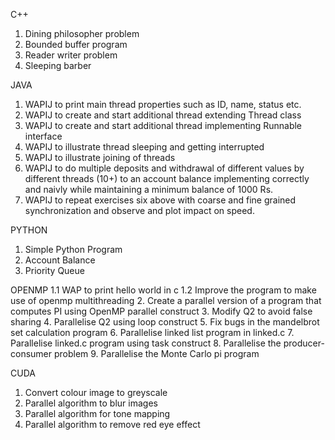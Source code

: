 C++
  1. Dining philosopher problem
  2. Bounded buffer program
  3. Reader writer problem
  4. Sleeping barber

JAVA
  1. WAPIJ to print main thread properties such as ID, name, status etc.
  2. WAPIJ to create and start additional thread extending Thread class 
  3. WAPIJ to create and start additional thread implementing Runnable interface
  4. WAPIJ to illustrate thread sleeping and getting interrupted
  5. WAPIJ to illustrate joining of threads
  6. WAPIJ to do multiple deposits and withdrawal of different values  by different threads (10+) to an account balance implementing correctly and naivly while maintaining a minimum balance of 1000 Rs.
  7. WAPIJ to repeat exercises six above with coarse and fine grained synchronization and observe and plot impact on speed. 

PYTHON
  1. Simple Python Program
  2. Account Balance
  3. Priority Queue
  
OPENMP
  1.1 WAP to print hello world in c
  1.2 Improve the program to make use of openmp multithreading
  2. Create a parallel version of a program that computes PI using OpenMP parallel construct
  3. Modify Q2 to avoid false sharing
  4. Parallelise Q2 using loop construct
  5. Fix bugs in the mandelbrot set calculation program
  6. Parallelise linked list program in linked.c
  7. Parallelise linked.c program using task construct
  8. Parallelise the producer-consumer problem
  9. Parallelise the Monte Carlo pi program
  
CUDA
  1. Convert colour image to greyscale
  2. Parallel algorithm to blur images
  3. Parallel algorithm for tone mapping
  4. Parallel algorithm to remove red eye effect
